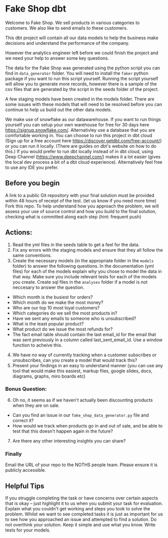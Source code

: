 # Fake Shop dbt
Welcome to Fake Shop. We sell products in various categories to customers. 
We also like to send emails to these customers.

This dbt project will contain all our data models to help the business make decisions and understand the performance of the company.

However the analytics engineer left before we could finish the project and we need your help to answer some key questions.

The data for the Fake Shop was generated using the python script you can find in `data_generator` folder. 
You will need to install the `faker` python package if you want to run this script yourself.
Running the script yourself will allow you to generate more records, however there is a sample of the csv files that are generated by the script in the seeds folder of the project.

A few staging models have been created in the models folder. There are some issues with these models that will need to be resolved before you can continue to help us build out the other data models.

We make use of snowflake as our datawarehouse. If you want to run things yourself you can setup your own warehouse for free for 30 days here https://signup.snowflake.com/.
Alternativley use a database that you are comfortable working in.
You can choose to run this project in dbt cloud (Sign up for a free account here https://discover.getdbt.com/free-account/) or you can run it locally. (There are guides on dbt's website on how to do this.)
If you would prefer to run dbt locally instead of in dbt cloud, using Deep Channel (https://www.deepchannel.com/) makes it a lot easier (gives the local dev process a bit of a dbt cloud experience). 
Alternatively feel free to use any IDE you prefer.


## Before you begin
A link to a public Git repository with your final solution must be provided within 48 hours of receipt of the test. (let us know if you need more time)
Fork this repo.
To help understand how you approach the problem, we will assess your use of source control and how you build to the final solution, checking what is committed along each step (hint: frequent push)

## Actions:
1. Read the yml files in the seeds table to get a feel for the data. 
2. Fix any errors with the staging models and ensure that they all follow the same conventions.
3. Create the necessary models (in the appropriate folder in the `models` folder) to answer the following questions. 
   In the documentation (yml files) for each of the models explain why you chose to model the data in that way. 
   Make sure you include relevant tests for each of the models you create.
   Create sql files in the `analyses` folder if a model is not neccesary to answer the question.
  - Which month is the busiest for orders? 
  - Which month do we make the most money?
  - Who are our top 10 most loyal customers?
  - Which categories do we sell the most products in?
  - Have we sent any emails to someone who is unsubscribed?
  - What is the least popular product?
  - What product do we issue the most refunds for?
  - The fact email table should contain the last email_id for the email that was sent previously in a column called last_sent_email_id. Use a window function to acheive this.
4. We have no way of currently tracking when a customer subscribes or unsubscribes, can you create a model that would track this?
5. Present your findings in an easy to understand manner (you can use any tool that would make this easiest, markup files, google slides, docs, diagrams, graphs, miro boards etc)

### Bonus Question:
6. Oh no, it seems as if we haven't actually been discounting products when they are on sale.
  - Can you find an issue in our `fake_shop_data_generator.py` file and correct it?
  - How would we track when products go in and out of sale, and be able to test that this doesn't happen again in the future?
7. Are there any other interesting insights you can share?

### Finally
Email the URL of your repo to the NOTHS people team. Please ensure it is publicly accessible.


## Helpful Tips
If you struggle completing the task or have concerns over certain aspects that is okay – just highlight it to us when you submit your task for evaluation.
Explain what you couldn't get working and steps you took to solve the problem. Whilst we want to see completed tasks it is just as important for us to see how you approached an issue and attempted to find a solution.
Do not overthink your solution. Keep it simple and use what you know. Write tests for your models.
